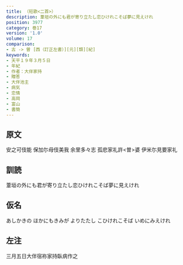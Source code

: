 ```yaml
---
title: （短歌<二首>）
description: 葦垣の外にも君が寄り立たし恋ひけれこそば夢に見えけれ
position: 3977
category: 巻17
version: '1.0'
volume: 17
comparison:
- 古 -> 曽 [西（訂正左書）][元][類][紀]
keywords:
- 天平１９年３月５日
- 年紀
- 作者：大伴家持
- 贈答
- 大伴池主
- 病気
- 恋情
- 高岡
- 富山
- 書簡
---
```


## 原文

安之可伎能 保加尓母伎美我 余里多々志 孤悲家礼許<曽>婆 伊米尓見要家礼

## 訓読

葦垣の外にも君が寄り立たし恋ひけれこそば夢に見えけれ

## 仮名

あしかきの ほかにもきみが よりたたし こひけれこそば いめにみえけれ

## 左注

三月五日大伴宿祢家持臥病作之
